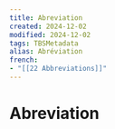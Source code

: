 ```yaml
---
title: Abreviation
created: 2024-12-02
modified: 2024-12-02
tags: TBSMetadata
alias: Abréviation
french:
- "[[22 Abbreviations]]"
---
```

# Abreviation
